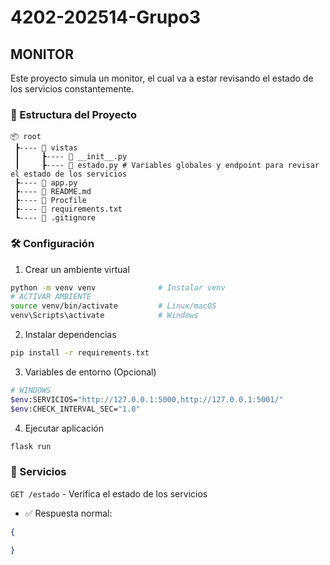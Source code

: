 # 4202-202514-Grupo3

## MONITOR

Este proyecto simula un monitor, el cual va a estar revisando el estado de los servicios constantemente.

###  📁 Estructura del Proyecto

```
📦 root
 ┣---- 📂 vistas
 ┃     ┣---- 📜 __init__.py
 ┃     ┣---- 📜 estado.py # Variables globales y endpoint para revisar el estado de los servicios
 ┣---- 📜 app.py
 ┣---- 📜 README.md
 ┣---- 📜 Procfile
 ┣---- 📜 requirements.txt
 ┗---- 📜 .gitignore
```

### 🛠️ Configuración

1. Crear un ambiente virtual 
```bash
python -m venv venv              # Instalar venv
# ACTIVAR AMBIENTE
source venv/bin/activate         # Linux/macOS
venv\Scripts\activate            # Windows
```

2. Instalar dependencias

```bash
pip install -r requirements.txt
```

3. Variables de entorno (Opcional)
```bash
# WINDOWS
$env:SERVICIOS="http://127.0.0.1:5000,http://127.0.0.1:5001/"
$env:CHECK_INTERVAL_SEC="1.0"
```

4. Ejecutar aplicación
```bash
flask run
```

### 🚀 Servicios
`GET /estado` - Verifica el estado de los servicios

- ✅ Respuesta normal:
```json
{

}
```